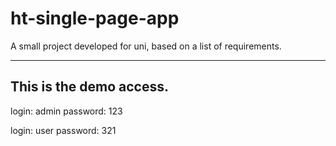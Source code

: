 # ht-single-page-app
A small project developed for uni, based on a list of requirements.

-------------------------
This is the demo access.
-------------------------

login: 		    admin
password: 		123

login: 		    user
password: 		321
